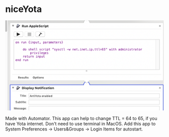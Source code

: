 # niceYota
![inner img](/img/1.png)

Made with Automator. This app can help to change TTL = 64 to 65, if you have Yota internet. Don't need to use terminal in MacOS.
Add this app to System Preferences -> Users&Groups -> Login Items for autostart.
